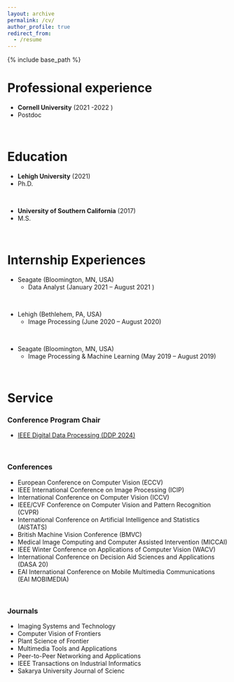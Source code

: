 ```yaml
---
layout: archive
permalink: /cv/
author_profile: true
redirect_from:
  - /resume
---
```


{% include base_path %}


Professional experience
======
* <b> Cornell University</b> (2021 -2022 )
* Postdoc 

<p>&ensp;</p>


Education
======
* <b>Lehigh University</b> (2021)
* Ph.D. 


<p>&ensp;</p>

* <b>University of Southern California</b> (2017)
* M.S.

<p>&ensp;</p>


Internship Experiences
======

* Seagate (Bloomington, MN, USA)
  * Data Analyst (January 2021 – August 2021 )
 



<p>&ensp;</p>

* Lehigh (Bethlehem, PA, USA)
  * Image Processing  (June 2020 – August 2020)


<p>&ensp;</p>

* Seagate (Bloomington, MN, USA)
  * Image Processing & Machine Learning  (May 2019 – August 2019)

  
<p>&ensp;</p>

Service
======
### Conference Program Chair

* [IEEE Digital Data Processing (DDP 2024)](https://socio.org.uk/ddp/programme-committee/)
  
<p>&ensp;</p>

### Conferences
* European Conference on Computer Vision (ECCV)
* IEEE International Conference on Image Processing (ICIP)
* International Conference on Computer Vision (ICCV)
* IEEE/CVF Conference on Computer Vision and Pattern Recognition (CVPR)
* International Conference on Artificial Intelligence and Statistics (AISTATS)
* British Machine Vision Conference (BMVC)
* Medical Image Computing and Computer Assisted Intervention (MICCAI)
* IEEE Winter Conference on Applications of Computer Vision (WACV)
* International Conference on Decision Aid Sciences and Applications (DASA 20) 
* EAI International Conference on Mobile Multimedia Communications (EAI MOBIMEDIA)

<p>&ensp;</p>

### Journals
* Imaging Systems and Technology
* Computer Vision of Frontiers
* Plant Science of Frontier 
* Multimedia Tools and Applications 
* Peer-to-Peer Networking and Applications  
* IEEE Transactions on Industrial Informatics 
* Sakarya University Journal of Scienc
